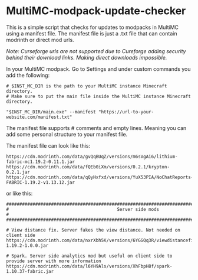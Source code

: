 # MultiMC-modpack-update-checker

This is a simple script that checks for updates to modpacks in MultiMC using a manifest file.
The manifest file is just a .txt file that can contain modrinth or direct mod urls.

_Note: Curseforge urls are not supported due to Cureforge adding security behind their download links. 
Making direct downloads impossible._

In your MultiMC modpack. Go to Settings and under custom commands you add the following:
```text
# $INST_MC_DIR is the path to your MultiMC instance Minecraft directory.
# Make sure to put the main file inside the MultiMC instance Minecraft directory.

"$INST_MC_DIR/main.exe" --manifest "https://url-to-your-website.com/manifest.txt"
```

The manifest file supports # comments and empty lines. Meaning you can add some personal 
structure to your manifest file.

The manifest file can look like this:
```text
https://cdn.modrinth.com/data/gvQqBUqZ/versions/m6sVgAi6/lithium-fabric-mc1.19.2-0.11.1.jar
https://cdn.modrinth.com/data/fQEb0iXm/versions/0.2.1/krypton-0.2.1.jar
https://cdn.modrinth.com/data/qQyHxfxd/versions/YuX53PIA/NoChatReports-FABRIC-1.19.2-v1.13.12.jar
```

or like this:
```text
#####################################################################################################
#                                         Server side mods                                          #
#####################################################################################################

# View distance fix. Server fakes the view distance. Not needed on client side
https://cdn.modrinth.com/data/nxrXbh5K/versions/6YGGQq3R/viewdistancefix-1.19.2-1.0.0.jar

# Spark. Server side analytics mod but useful on client side to provide server with more information
https://cdn.modrinth.com/data/l6YH9Als/versions/XhFbpH8f/spark-1.10.37-fabric.jar
```